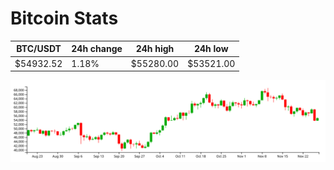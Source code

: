 # Bitcoin Stats

BTC/USDT|24h change|24h high|24h low|
|---|---|---|---|
|$54932.52|1.18%|$55280.00|$53521.00|

<img src="./chart.svg">
